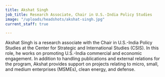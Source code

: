```yaml
---
title: Akshat Singh
job_title: Research Associate, Chair in U.S.-India Policy Studies
image: "/uploads/headshots/akshat-singh.jpg"
current_staff: true

---
```

Akshat Singh is a research associate with the Chair in U.S.-India Policy Studies at the Center for Strategic and International Studies (CSIS). In this role, he works on promoting U.S.-India commercial and economic engagement. In addition to handling publications and external relations for the program, Akshat provides support on projects relating to micro, small, and medium enterprises (MSMEs), clean energy, and defense.
